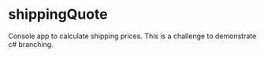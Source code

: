# shippingQuote
Console app to calculate shipping prices. This is a challenge to demonstrate c# branching. 
